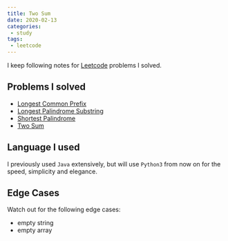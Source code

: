 ```yaml
---
title: Two Sum
date: 2020-02-13
categories:
 - study
tags:
 - leetcode
---
```


I keep following notes for [Leetcode](https://leetcode.com) problems I solved.

<!-- more -->

## Problems I solved

- [Longest Common Prefix](longest_common_prefix)
- [Longest Palindrome Substring](longest_palindrome_substring)
- [Shortest Palindrome](shortest_palindrome)
- [Two Sum](two_sum)

## Language I used

I previously used `Java` extensively, but will use `Python3` from now on for the speed, simplicity and elegance.

## Edge Cases

Watch out for the following edge cases:

- empty string
- empty array
